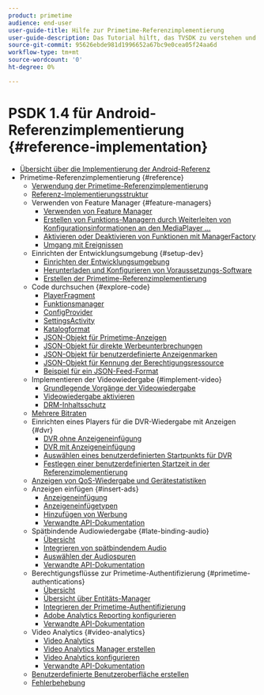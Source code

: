 ```yaml
---
product: primetime
audience: end-user
user-guide-title: Hilfe zur Primetime-Referenzimplementierung
user-guide-description: Das Tutorial hilft, das TVSDK zu verstehen und die Funktions-Manager zu modifizieren, um Ihren persönlichen Player anzupassen.
source-git-commit: 95626ebde981d1996652a67bc9e0cea05f24aa6d
workflow-type: tm+mt
source-wordcount: '0'
ht-degree: 0%

---
```



# PSDK 1.4 für Android-Referenzimplementierung {#reference-implementation}

+ [Übersicht über die Implementierung der Android-Referenz](home.md)
+ Primetime-Referenzimplementierung {#reference}
   + [Verwendung der Primetime-Referenzimplementierung](ref-implementation/how-to-use-ref-player.md)
   + [Referenz-Implementierungsstruktur](ref-implementation/ref-player-structure.md)
   + Verwenden von Feature Manager {#feature-managers}
      + [Verwenden von Feature Manager](ref-implementation/using-feature-managers/how-to-use-feature-managers.md)
      + [Erstellen von Funktions-Managern durch Weiterleiten von Konfigurationsinformationen an den MediaPlayer ...](ref-implementation/using-feature-managers/creating-feature-managers.md)
      + [Aktivieren oder Deaktivieren von Funktionen mit ManagerFactory](ref-implementation/using-feature-managers/turning-features-on-off.md)
      + [Umgang mit Ereignissen](ref-implementation/using-feature-managers/handling-events.md)
   + Einrichten der Entwicklungsumgebung {#setup-dev}
      + [Einrichten der Entwicklungsumgebung](set-up-dev-environment/set-up-dev-environment-overview.md)
      + [Herunterladen und Konfigurieren von Voraussetzungs-Software](set-up-dev-environment/download-prereqs-android.md)
      + [Erstellen der Primetime-Referenzimplementierung](set-up-dev-environment/install-the-ref-player-project.md)
   + Code durchsuchen {#explore-code}
      + [PlayerFragment](set-up-dev-environment/exploring-code/player-fragment.md)
      + [Funktionsmanager](set-up-dev-environment/exploring-code/about-psdk-feature-managers.md)
      + [ConfigProvider](set-up-dev-environment/exploring-code/config-provider.md)
      + [SettingsActivity](set-up-dev-environment/exploring-code/settings-activity.md)
      + [Katalogformat](set-up-dev-environment/exploring-code/catalog-format.md)
      + [JSON-Objekt für Primetime-Anzeigen](set-up-dev-environment/exploring-code/json-pt-ads.md)
      + [JSON-Objekt für direkte Werbeunterbrechungen](set-up-dev-environment/exploring-code/json-direct-ad-breaks.md)
      + [JSON-Objekt für benutzerdefinierte Anzeigenmarken](set-up-dev-environment/exploring-code/json-custom-ad-markers.md)
      + [JSON-Objekt für Kennung der Berechtigungsressource](set-up-dev-environment/exploring-code/json-entitlement-resource-id.md)
      + [Beispiel für ein JSON-Feed-Format](set-up-dev-environment/exploring-code/example-json-feed-format.md)
   + Implementieren der Videowiedergabe {#implement-video}
      + [Grundlegende Vorgänge der Videowiedergabe](implement-video-playback/video-playback.md)
      + [Videowiedergabe aktivieren](implement-video-playback/enable-video-playback.md)
      + [DRM-Inhaltsschutz](implement-video-playback/content-protection.md)
   + [Mehrere Bitraten](implement-video-playback/mbr.md)
   + Einrichten eines Players für die DVR-Wiedergabe mit Anzeigen {#dvr}
      + [DVR ohne Anzeigeneinfügung](implement-video-playback/dvr/dvr-without-ad-insertion.md)
      + [DVR mit Anzeigeneinfügung](implement-video-playback/dvr/dvr-with-ad-insertion.md)
      + [Auswählen eines benutzerdefinierten Startpunkts für DVR](implement-video-playback/dvr/dvr-custom-start-point.md)
      + [Festlegen einer benutzerdefinierten Startzeit in der Referenzimplementierung](implement-video-playback/dvr/set-custom-start-time-dvr.md)
   + [Anzeigen von QoS-Wiedergabe und Gerätestatistiken](implement-video-playback/qos-statistics.md)
   + Anzeigen einfügen {#insert-ads}
      + [Anzeigeneinfügung](insert-ads/ad-insertion.md)
      + [Anzeigeneinfügetypen](insert-ads/ad-insertion-types.md)
      + [Hinzufügen von Werbung](insert-ads/add-advertising.md)
      + [Verwandte API-Dokumentation](insert-ads/aps-callbacks-ad-insertion.md)
   + Spätbindende Audiowiedergabe {#late-binding-audio}
      + [Übersicht](late-binding-audio/late-binding-audio-overview.md)
      + [Integrieren von spätbindendem Audio](late-binding-audio/aa-enable.md)
      + [Auswählen der Audiospuren](late-binding-audio/select-audio-tracks.md)
      + [Verwandte API-Dokumentation](late-binding-audio/aa-api-callbacks.md)
   + Berechtigungsflüsse zur Primetime-Authentifizierung {#primetime-authentications}
      + [Übersicht](paytvpass-entitlement/paytvpass-entitlement-overview.md)
      + [Übersicht über Entitäts-Manager](paytvpass-entitlement/entitlement-overvivew.md)
      + [Integrieren der Primetime-Authentifizierung](paytvpass-entitlement/integrate-pass.md)
      + [Adobe Analytics Reporting konfigurieren](paytvpass-entitlement/pass-analytics-setup.md)
      + [Verwandte API-Dokumentation](paytvpass-entitlement/pass-apis-callbacks.md)
   + Video Analytics {#video-analytics}
      + [Video Analytics](video-analytics/video-analytics-overview.md)
      + [Video Analytics Manager erstellen](video-analytics/create-video-analytics-manager.md)
      + [Video Analytics konfigurieren](video-analytics/configure-video-analytics-manager.md)
      + [Verwandte API-Dokumentation](video-analytics/va-apis-callbacks.md)
   + [Benutzerdefinierte Benutzeroberfläche erstellen](build-custom-ui.md)
   + [Fehlerbehebung](troubleshooting.md)
